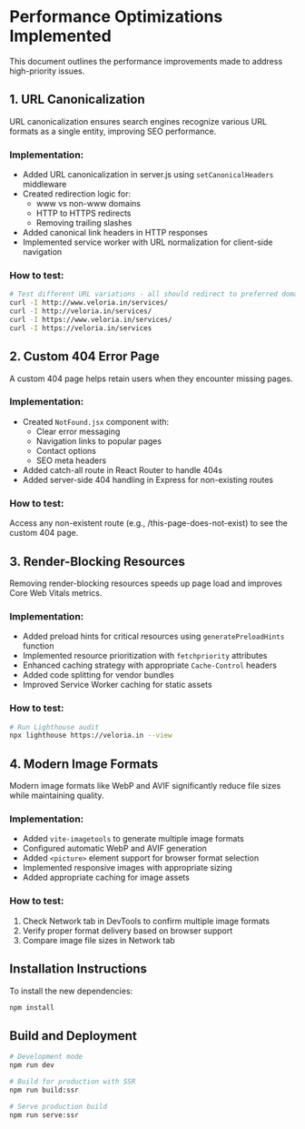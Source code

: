# Performance Optimizations Implemented

This document outlines the performance improvements made to address high-priority issues.

## 1. URL Canonicalization

URL canonicalization ensures search engines recognize various URL formats as a single entity, improving SEO performance.

### Implementation:

- Added URL canonicalization in server.js using `setCanonicalHeaders` middleware
- Created redirection logic for:
  - www vs non-www domains
  - HTTP to HTTPS redirects
  - Removing trailing slashes
- Added canonical link headers in HTTP responses
- Implemented service worker with URL normalization for client-side navigation

### How to test:

```bash
# Test different URL variations - all should redirect to preferred domain
curl -I http://www.veloria.in/services/
curl -I http://veloria.in/services/
curl -I https://www.veloria.in/services/
curl -I https://veloria.in/services
```

## 2. Custom 404 Error Page

A custom 404 page helps retain users when they encounter missing pages.

### Implementation:

- Created `NotFound.jsx` component with:
  - Clear error messaging
  - Navigation links to popular pages
  - Contact options
  - SEO meta headers
- Added catch-all route in React Router to handle 404s
- Added server-side 404 handling in Express for non-existing routes

### How to test:

Access any non-existent route (e.g., /this-page-does-not-exist) to see the custom 404 page.

## 3. Render-Blocking Resources

Removing render-blocking resources speeds up page load and improves Core Web Vitals metrics.

### Implementation:

- Added preload hints for critical resources using `generatePreloadHints` function
- Implemented resource prioritization with `fetchpriority` attributes
- Enhanced caching strategy with appropriate `Cache-Control` headers
- Added code splitting for vendor bundles
- Improved Service Worker caching for static assets

### How to test:

```bash
# Run Lighthouse audit
npx lighthouse https://veloria.in --view
```

## 4. Modern Image Formats

Modern image formats like WebP and AVIF significantly reduce file sizes while maintaining quality.

### Implementation:

- Added `vite-imagetools` to generate multiple image formats
- Configured automatic WebP and AVIF generation
- Added `<picture>` element support for browser format selection
- Implemented responsive images with appropriate sizing
- Added appropriate caching for image assets

### How to test:

1. Check Network tab in DevTools to confirm multiple image formats
2. Verify proper format delivery based on browser support
3. Compare image file sizes in Network tab

## Installation Instructions

To install the new dependencies:

```bash
npm install
```

## Build and Deployment

```bash
# Development mode
npm run dev

# Build for production with SSR
npm run build:ssr

# Serve production build
npm run serve:ssr
```
